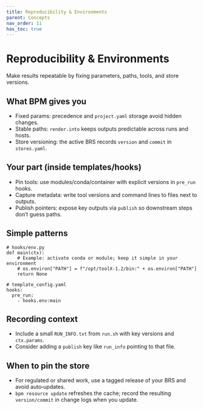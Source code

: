 ```yaml
---
title: Reproducibility & Environments
parent: Concepts
nav_order: 11
has_toc: true
---
```


# Reproducibility & Environments

Make results repeatable by fixing parameters, paths, tools, and store versions.

## What BPM gives you
- Fixed params: precedence and `project.yaml` storage avoid hidden changes.
- Stable paths: `render.into` keeps outputs predictable across runs and hosts.
- Store versioning: the active BRS records `version` and `commit` in `stores.yaml`.

## Your part (inside templates/hooks)
- Pin tools: use modules/conda/container with explicit versions in `pre_run` hooks.
- Capture metadata: write tool versions and command lines to files next to outputs.
- Publish pointers: expose key outputs via `publish` so downstream steps don’t guess paths.

## Simple patterns
```
# hooks/env.py
def main(ctx):
    # Example: activate conda or module; keep it simple in your environment
    # os.environ["PATH"] = f"/opt/toolX-1.2/bin:" + os.environ["PATH"]
    return None
```

```
# template_config.yaml
hooks:
  pre_run:
    - hooks.env:main
```

## Recording context
- Include a small `RUN_INFO.txt` from `run.sh` with key versions and `ctx.params`.
- Consider adding a `publish` key like `run_info` pointing to that file.

## When to pin the store
- For regulated or shared work, use a tagged release of your BRS and avoid auto‑updates.
- `bpm resource update` refreshes the cache; record the resulting `version/commit` in change logs when you update.
